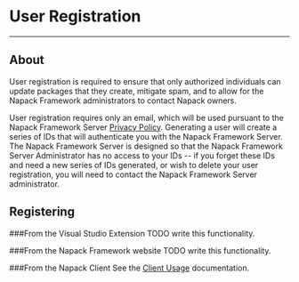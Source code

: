 # User Registration
---------------------

About
-----
User registration is required to ensure that only authorized individuals can update packages that they create, mitigate spam, and to allow for the Napack Framework administrators to contact Napack owners.

User registration requires only an email, which will be used pursuant to the Napack Framework Server [Privacy Policy](http://napack.net/Content/PrivacyPolicy.txt). Generating a user will create a series of IDs that will authenticate you with the Napack Framework Server. The Napack Framework Server is designed so that the Napack Framework Server Administrator has no access to your IDs -- if you forget these IDs and need a new series of IDs generated, or wish to delete your user registration, you will need to contact the Napack Framework Server administrator.

Registering
-----------

###From the Visual Studio Extension
TODO write this functionality.

###From the Napack Framework website
TODO write this functionality.

###From the Napack Client
See the [Client Usage](./NapackClient.md) documentation.
